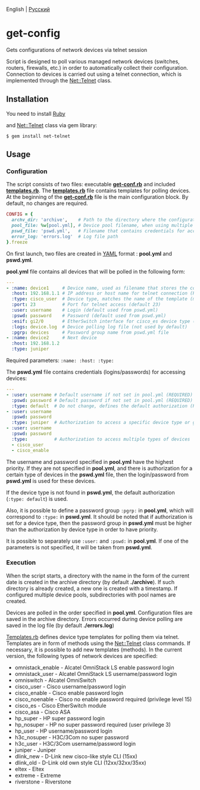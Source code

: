 English | [Русский](./README-ru.md)

# get-config
Gets configurations of network devices via telnet session

Script is designed to poll various managed network devices (switches, routers, firewalls, etc.) in order to automatically collect their configuration. Connection to devices is carried out using a telnet connection, which is implemented through the [Net::Telnet](https://github.com/ruby/net-telnet) class.

## Installation
You need to install [Ruby](https://www.ruby-lang.org/en/documentation/installation/)

and [Net::Telnet](https://github.com/ruby/net-telnet) class via gem library:
```
$ gem install net-telnet
```

## Usage
### Configuration
The script consists of two files: executable **[get-conf.rb](./get-conf.rb)** and included **[templates.rb](./templates.rb)**.
The **[templates.rb](./templates.rb)** file contains templates for polling devices.
At the beginning of the **[get-conf.rb](./get-conf.rb)** file is the main configuration block. By default, no changes are required.
```ruby
CONFIG = {
  archv_dir: 'archive',    # Path to the directory where the configuration archive is stored
  pool_file: %w[pool.yml], # Device pool filename, when using multiple files, separate them with a space
  pswd_file: 'pswd.yml',   # Filename that contains credentials for accessing devices.
  error_log: 'errors.log'  # Log file path
}.freeze
```
On first launch, two files are created in [YAML](https://en.wikipedia.org/wiki/YAML) format : **pool.yml** and **pswd.yml**.

**pool.yml** file contains all devices that will be polled in the following form:
``` yaml
---
- :name: device1     # Device name, used as filename that stores the configuration in archive directory (REQUIRED)
  :host: 192.168.1.1 # IP address or host name for telnet connection (REQUIRED)
  :type: cisco_user  # Device type, matches the name of the template (method) from templates.rb (REQUIRED)
  :port: 23          # Port for telnet access (default 23)
  :user: username    # Login (default used from pswd.yml)
  :pswd: password    # Password (default used from pswd.yml)
  :esif: gi2/0       # EtherSwitch interface for cisco_es device type (default gi2/0)
  :logs: device.log  # Device polling log file (not used by default)
  :pgrp: devices     # Password group name from pswd.yml file
- :name: device2     # Next device
  :host: 192.168.1.2
  :type: juniper
```
Required parameters: ```:name: :host: :type:```

The **pswd.yml** file contains credentials (logins/passwords) for accessing devices:
``` yaml
---
- :user: username # Default username if not set in pool.yml (REQUIRED) 
  :pswd: password # Default password if not set in pool.yml (REQUIRED)
  :type: default  # Do not change, defines the default authorization (REQUIRED)
- :user: username
  :pswd: password
  :type: juniper  # Authorization to access a specific device type or group :pgrp: from pool.yml
- :user: username
  :pswd: password
  :type:          # Authorization to access multiple types of devices
  - cisco_user
  - cisco_enable
```

The username and password specified in **pool.yml** have the highest priority. If they are not specified in **pool.yml**, and there is authorization for a certain type of devices in the **pswd.yml** file, then the login/password from **pswd.yml** is used for these devices.

If the device type is not found in **pswd.yml**, the default authorization (```:type: default```) is used.

Also, it is possible to define a password group ```:pgrp:``` in **pool.yml**, which will correspond to ```:type:``` in **pswd.yml**. It should be noted that if authorization is set for a device type, then the password group in **pswd.yml** must be higher than the authorization by device type in order to have priority.

It is possible to separately use ```:user:``` and ```:pswd:``` in **pool.yml**. If one of the parameters is not specified, it will be taken from **pswd.yml**.

### Execution
When the script starts, a directory with the name in the form of the current date is created in the archive directory (by default **./archive**). If such directory is already created, a new one is created with a timestamp. If configured multiple device pools, subdirectories with pool names are created.

Devices are polled in the order specified in **pool.yml**. Configuration files are saved in the archive directory. Errors occurred during device polling are saved in the log file (by default **./errors.log**)

[Templates.rb](./templates.rb) defines device type templates for polling them via telnet. Templates are in form of methods using the [Net::Telnet](https://github.com/ruby/net-telnet) class commands. If necessary, it is possible to add new templates (methods). In the current version, the following types of network devices are specified:

- omnistack_enable - Alcatel OmniStack LS enable password login
- omnistack_user - Alcatel OmniStack LS username/password login
- omniswitch - Alcatel OmniSwitch
- cisco_user - Cisco username/password login
- cisco_enable - Cisco enable password login
- cisco_noenable - Cisco no enable password required (privilege level 15)
- cisco_es - Cisco EtherSwitch module
- cisco_asa - Cisco ASA
- hp_super - HP super password login
- hp_nosuper - HP no super password required (user privilege 3)
- hp_user - HP username/password login
- h3c_nosuper - H3C/3Com no super password
- h3c_user - H3C/3Com username/password login
- juniper - Juniper
- dlink_new - D-Link new cisco-like style CLI (15xx)
- dlink_old - D-Link old own style CLI (12xx/32xx/35xx)
- eltex - Eltex
- extreme - Extreme
- riverstone - Riverstone
